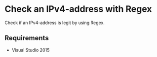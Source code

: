 # Check an IPv4-address with Regex
Check if an IPv4-address is legit by using Regex.

## Requirements
- Visual Studio 2015
